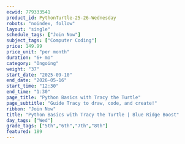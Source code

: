 ```yaml
---
ecwid: 779333541
product_id: PythonTurtle-25-26-Wednesday
robots: "noindex, follow"
layout: "single"
schedule_tags: ["Join Now"]
subject_tags: ["Computer Coding"]
price: 149.99
price_unit: "per month"
duration: "6+ mo"
category: "Ongoing"
weight: "37"
start_date: "2025-09-10"
end_date: "2026-05-16"
start_time: "12:30"
end_time: "1:30"
page_title: "Python Basics with Tracy the Turtle"
page_subtitle: "Guide Tracy to draw, code, and create!"
ribbon: "Join Now"
title: "Python Basics with Tracy the Turtle | Blue Ridge Boost"
day_tags: ["Wed"]
grade_tags: ["5th","6th","7th","8th"]
featured: 189
---
```

